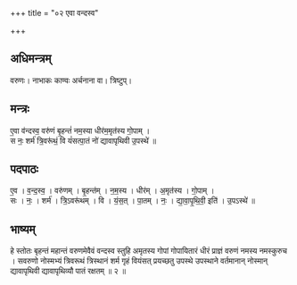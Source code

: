 +++
title = "०२ एवा वन्दस्व"

+++
## अधिमन्त्रम्
वरुणः। नाभाकः काण्वः अर्चनाना वा। त्रिष्टुप्।

## मन्त्रः
ए॒वा व॑न्दस्व॒ वरु॑णं बृ॒हन्तं॑ नम॒स्या धीर॑म॒मृत॑स्य गो॒पाम् ।  
स नः॒ शर्म॑ त्रि॒वरू॑थं॒ वि यं॑सत्पा॒तं नो॑ द्यावापृथिवी उ॒पस्थे॑ ॥

## पदपाठः
ए॒व । व॒न्द॒स्व॒ । वरु॑णम् । बृ॒हन्त॑म् । न॒म॒स्य । धीर॑म् । अ॒मृत॑स्य । गो॒पाम् ।  
सः । नः॒ । शर्म॑ । त्रि॒ऽवरू॑थम् । वि । यं॒स॒त् । पा॒तम् । नः॒ । द्या॒वा॒पृ॒थि॒वी॒ इति॑ । उ॒पऽस्थे॑ ॥

## भाष्यम्
हे स्तोतः बृहन्तं महान्तं वरुणमेवैवं वन्दस्व स्तुहि अमृतस्य गोपां गोपायितारं धीरं प्राज्ञं वरुणं नमस्य नमस्कुरुच । सवरुणो नोस्मभ्यं त्रिवरूथं त्रिस्थानं शर्म गृहं वियंसत् प्रयच्छतु उपस्थे उपस्थाने वर्तमानान् नोस्मान् द्यावापृथिवी द्यावापृथिव्यौ पातं रक्षतम् ॥ २ ॥